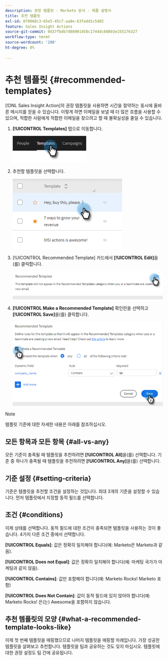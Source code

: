 ```yaml
---
description: 권장 템플릿 - Marketo 문서 - 제품 설명서
title: 추천 템플릿
exl-id: 079068c3-65e5-45c7-aa8e-63fadd1c5d02
feature: Sales Insight Actions
source-git-commit: 0d37fbdb7d08901458c1744dc68893e155176327
workflow-type: tm+mt
source-wordcount: '280'
ht-degree: 0%

---
```


# 추천 템플릿 {#recommended-templates}

[!DNL Sales Insight Action]의 권장 템플릿을 사용하면 시간을 절약하는 동시에 올바른 메시지를 얻을 수 있습니다. 이렇게 하면 이메일을 보낼 때 더 많은 흐름을 사용할 수 있으며, 적합한 사람에게 적합한 이메일을 찾으려고 할 때 불확실성을 줄일 수 있습니다.

1. **[!UICONTROL Templates]** 탭으로 이동합니다.

   ![](assets/recommended-templates-1.png)

1. 추천할 템플릿을 선택합니다.

   ![](assets/recommended-templates-2.png)

1. [!UICONTROL Recommended Template] 카드에서 **[!UICONTROL Edit]**&#x200B;을(를) 클릭합니다.

   ![](assets/recommended-templates-3.png)

1. **[!UICONTROL Make a Recommended Template]** 확인란을 선택하고 **[!UICONTROL Save]**&#x200B;을(를) 클릭합니다.

   ![](assets/recommended-templates-4.png)

>[!NOTE]
>
>템플릿 기준에 대한 자세한 내용은 아래를 참조하십시오.

## 모든 항목과 모든 항목 {#all-vs-any}

모든 기준이 충족될 때 템플릿을 추천하려면 **[!UICONTROL All]**&#x200B;을(를) 선택합니다. 기준 중 하나가 충족될 때 템플릿을 추천하려면 **[!UICONTROL Any]**&#x200B;을(를) 선택합니다.

## 기준 설정 {#setting-criteria}

기준은 템플릿을 추천할 조건을 설정하는 것입니다. 최대 3개의 기준을 설정할 수 있습니다. 먼저 템플릿에서 지정할 동적 필드를 선택합니다.

## 조건 {#conditions}

이제 상태를 선택합니다. 동적 필드에 대한 조건이 충족되면 템플릿을 사용하는 것이 좋습니다. 4가지 다른 조건 중에서 선택합니다.

**[!UICONTROL Equals]**: 값은 정확히 일치해야 합니다(예: Marketo은 Marketo과 같음).

**[!UICONTROL Does not Equal]**: 값은 정확히 일치해야 합니다(예: 마케팅 국가가 마케팅과 같지 않음).

**[!UICONTROL Contains]**: 값만 포함해야 합니다(예: Marketo Rocks! Marketo 포함)

**[!UICONTROL Does Not Contain]**: 값이 동적 필드에 있지 않아야 합니다(예: Marketo Rocks! 은(는) Awesome을 포함하지 않습니다.

## 추천 템플릿의 모양 {#what-a-recommended-template-looks-like}

이제 첫 번째 템플릿을 매핑했으므로 나머지 템플릿을 매핑할 차례입니다. 가장 성공한 템플릿을 살펴보고 추천합니다. 템플릿을 팀과 공유하는 것도 잊지 마십시오. 템플릿에 대한 권장 설정도 팀 간에 공유됩니다.
